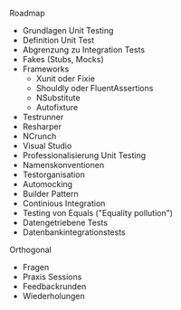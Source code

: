 Roadmap

 - Grundlagen Unit Testing
  - Definition Unit Test
  - Abgrenzung zu Integration Tests
  - Fakes (Stubs, Mocks)
  - Frameworks
    - Xunit oder Fixie
    - Shouldly oder FluentAssertions
    - NSubstitute
    - Autofixture
  - Testrunner
   - Resharper
   - NCrunch
   - Visual Studio
 - Professionalisierung Unit Testing
  - Namenskonventionen
  - Testorganisation
  - Automocking
  - Builder Pattern
  - Continious Integration
  - Testing von Equals ("Equality pollution")
  - Datengetriebene Tests
  - Datenbankintegrationstests

Orthogonal
- Fragen
- Praxis Sessions
- Feedbackrunden
- Wiederholungen
